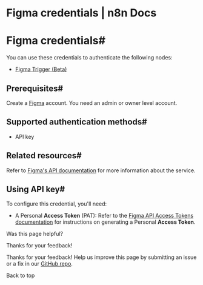 # Figma credentials | n8n Docs

[ ](https://github.com/n8n-io/n8n-docs/edit/main/docs/integrations/builtin/credentials/figma.md "Edit this page")

# Figma credentials#

You can use these credentials to authenticate the following nodes:

  * [Figma Trigger (Beta)](../../trigger-nodes/n8n-nodes-base.figmatrigger/)

## Prerequisites#

Create a [Figma](https://www.figma.com/) account. You need an admin or owner level account.

## Supported authentication methods#

  * API key

## Related resources#

Refer to [Figma's API documentation](https://www.figma.com/developers/api) for more information about the service.

## Using API key#

To configure this credential, you'll need:

  * A Personal **Access Token** (PAT): Refer to the [Figma API Access Tokens documentation](https://www.figma.com/developers/api#access-tokens) for instructions on generating a Personal **Access Token**.

Was this page helpful? 

Thanks for your feedback! 

Thanks for your feedback! Help us improve this page by submitting an issue or a fix in our [GitHub repo](https://github.com/n8n-io/n8n-docs). 

Back to top
